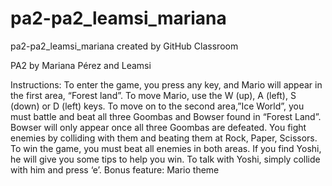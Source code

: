 # pa2-pa2_leamsi_mariana
pa2-pa2_leamsi_mariana created by GitHub Classroom

PA2 by Mariana Pérez and Leamsi

Instructions:
To enter the game, you press any key, and Mario will appear in the first area, “Forest land”. 
To move Mario, use the W (up), A (left), S (down) or D (left) keys. 
To move on to the second area,”Ice World”,  you must battle and beat all three Goombas and Bowser found in “Forest Land”. Bowser will only appear once all three Goombas are defeated.
You fight enemies by colliding with them and beating them at Rock, Paper, Scissors. 
To win the game, you must beat all enemies in both areas. 
If you find Yoshi, he will give you some tips to help you win. To talk with Yoshi, simply collide with him and press ‘e’.
Bonus feature:
Mario theme
